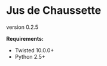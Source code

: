 Jus de Chaussette
=================

version 0.2.5

**Requirements:**

- Twisted 10.0.0+
- Python 2.5+
